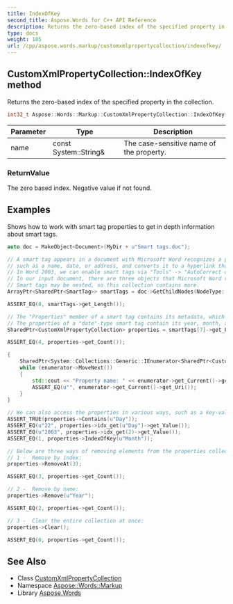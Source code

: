 ```yaml
---
title: IndexOfKey
second_title: Aspose.Words for C++ API Reference
description: Returns the zero-based index of the specified property in the collection.
type: docs
weight: 105
url: /cpp/aspose.words.markup/customxmlpropertycollection/indexofkey/
---
```

## CustomXmlPropertyCollection::IndexOfKey method


Returns the zero-based index of the specified property in the collection.

```cpp
int32_t Aspose::Words::Markup::CustomXmlPropertyCollection::IndexOfKey(const System::String &name)
```


| Parameter | Type | Description |
| --- | --- | --- |
| name | const System::String\& | The case-sensitive name of the property. |

### ReturnValue

The zero based index. Negative value if not found.

## Examples



Shows how to work with smart tag properties to get in depth information about smart tags. 
```cpp
auto doc = MakeObject<Document>(MyDir + u"Smart tags.doc");

// A smart tag appears in a document with Microsoft Word recognizes a part of its text as some form of data,
// such as a name, date, or address, and converts it to a hyperlink that displays a purple dotted underline.
// In Word 2003, we can enable smart tags via "Tools" -> "AutoCorrect options..." -> "SmartTags".
// In our input document, there are three objects that Microsoft Word registered as smart tags.
// Smart tags may be nested, so this collection contains more.
ArrayPtr<SharedPtr<SmartTag>> smartTags = doc->GetChildNodes(NodeType::SmartTag, true)->LINQ_OfType<SharedPtr<SmartTag>>()->LINQ_ToArray();

ASSERT_EQ(8, smartTags->get_Length());

// The "Properties" member of a smart tag contains its metadata, which will be different for each type of smart tag.
// The properties of a "date"-type smart tag contain its year, month, and day.
SharedPtr<CustomXmlPropertyCollection> properties = smartTags[7]->get_Properties();

ASSERT_EQ(4, properties->get_Count());

{
    SharedPtr<System::Collections::Generic::IEnumerator<SharedPtr<CustomXmlProperty>>> enumerator = properties->GetEnumerator();
    while (enumerator->MoveNext())
    {
        std::cout << "Property name: " << enumerator->get_Current()->get_Name() << ", value: " << enumerator->get_Current()->get_Value() << std::endl;
        ASSERT_EQ(u"", enumerator->get_Current()->get_Uri());
    }
}

// We can also access the properties in various ways, such as a key-value pair.
ASSERT_TRUE(properties->Contains(u"Day"));
ASSERT_EQ(u"22", properties->idx_get(u"Day")->get_Value());
ASSERT_EQ(u"2003", properties->idx_get(2)->get_Value());
ASSERT_EQ(1, properties->IndexOfKey(u"Month"));

// Below are three ways of removing elements from the properties collection.
// 1 -  Remove by index:
properties->RemoveAt(3);

ASSERT_EQ(3, properties->get_Count());

// 2 -  Remove by name:
properties->Remove(u"Year");

ASSERT_EQ(2, properties->get_Count());

// 3 -  Clear the entire collection at once:
properties->Clear();

ASSERT_EQ(0, properties->get_Count());
```

## See Also

* Class [CustomXmlPropertyCollection](../)
* Namespace [Aspose::Words::Markup](../../)
* Library [Aspose.Words](../../../)
